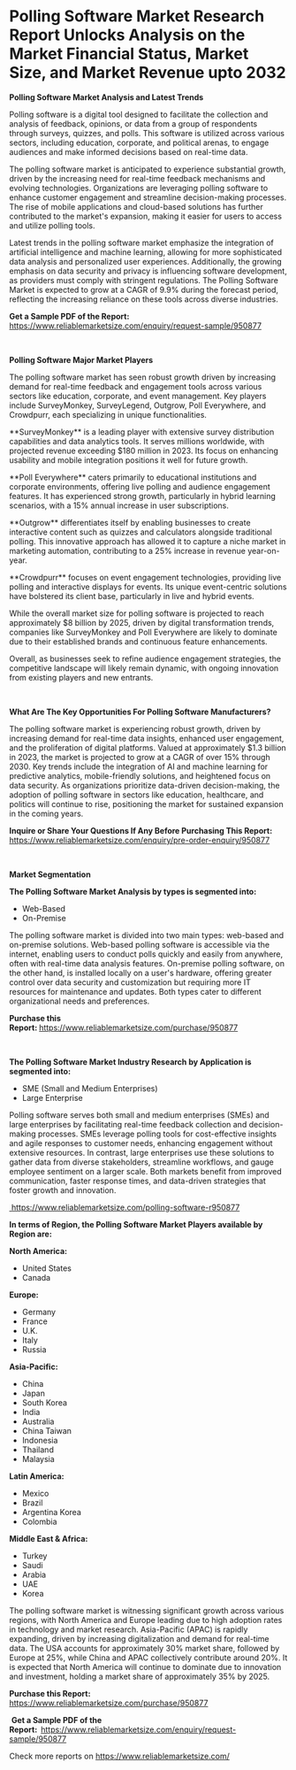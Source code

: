 <p><h1>Polling Software Market Research Report Unlocks Analysis on the Market Financial Status, Market Size, and Market Revenue upto 2032</h1></p><p><strong>Polling Software Market Analysis and Latest Trends</strong></p>
<p><p>Polling software is a digital tool designed to facilitate the collection and analysis of feedback, opinions, or data from a group of respondents through surveys, quizzes, and polls. This software is utilized across various sectors, including education, corporate, and political arenas, to engage audiences and make informed decisions based on real-time data.</p><p>The polling software market is anticipated to experience substantial growth, driven by the increasing need for real-time feedback mechanisms and evolving technologies. Organizations are leveraging polling software to enhance customer engagement and streamline decision-making processes. The rise of mobile applications and cloud-based solutions has further contributed to the market's expansion, making it easier for users to access and utilize polling tools.</p><p>Latest trends in the polling software market emphasize the integration of artificial intelligence and machine learning, allowing for more sophisticated data analysis and personalized user experiences. Additionally, the growing emphasis on data security and privacy is influencing software development, as providers must comply with stringent regulations. The Polling Software Market is expected to grow at a CAGR of 9.9% during the forecast period, reflecting the increasing reliance on these tools across diverse industries.</p></p>
<p><strong>Get a Sample PDF of the Report:&nbsp;</strong> <a href="https://www.reliablemarketsize.com/enquiry/request-sample/950877?utm_campaign=3226&utm_medium=2&utm_source=Github&utm_content=ia&utm_term=08032025&utm_id=polling-software">https://www.reliablemarketsize.com/enquiry/request-sample/950877</a></p>
<p>&nbsp;</p>
<p><strong>Polling Software Major Market Players</strong></p>
<p><p>The polling software market has seen robust growth driven by increasing demand for real-time feedback and engagement tools across various sectors like education, corporate, and event management. Key players include SurveyMonkey, SurveyLegend, Outgrow, Poll Everywhere, and Crowdpurr, each specializing in unique functionalities.</p><p>**SurveyMonkey** is a leading player with extensive survey distribution capabilities and data analytics tools. It serves millions worldwide, with projected revenue exceeding $180 million in 2023. Its focus on enhancing usability and mobile integration positions it well for future growth.</p><p>**Poll Everywhere** caters primarily to educational institutions and corporate environments, offering live polling and audience engagement features. It has experienced strong growth, particularly in hybrid learning scenarios, with a 15% annual increase in user subscriptions.</p><p>**Outgrow** differentiates itself by enabling businesses to create interactive content such as quizzes and calculators alongside traditional polling. This innovative approach has allowed it to capture a niche market in marketing automation, contributing to a 25% increase in revenue year-on-year.</p><p>**Crowdpurr** focuses on event engagement technologies, providing live polling and interactive displays for events. Its unique event-centric solutions have bolstered its client base, particularly in live and hybrid events.</p><p>While the overall market size for polling software is projected to reach approximately $8 billion by 2025, driven by digital transformation trends, companies like SurveyMonkey and Poll Everywhere are likely to dominate due to their established brands and continuous feature enhancements. </p><p>Overall, as businesses seek to refine audience engagement strategies, the competitive landscape will likely remain dynamic, with ongoing innovation from existing players and new entrants.</p></p>
<p>&nbsp;</p>
<p><strong>What Are The Key Opportunities For Polling Software Manufacturers?</strong></p>
<p><p>The polling software market is experiencing robust growth, driven by increasing demand for real-time data insights, enhanced user engagement, and the proliferation of digital platforms. Valued at approximately $1.3 billion in 2023, the market is projected to grow at a CAGR of over 15% through 2030. Key trends include the integration of AI and machine learning for predictive analytics, mobile-friendly solutions, and heightened focus on data security. As organizations prioritize data-driven decision-making, the adoption of polling software in sectors like education, healthcare, and politics will continue to rise, positioning the market for sustained expansion in the coming years.</p></p>
<p><strong>Inquire or Share Your Questions If Any Before Purchasing This Report:</strong> <a href="https://www.reliablemarketsize.com/enquiry/pre-order-enquiry/950877?utm_campaign=3226&utm_medium=2&utm_source=Github&utm_content=ia&utm_term=08032025&utm_id=polling-software">https://www.reliablemarketsize.com/enquiry/pre-order-enquiry/950877</a></p>
<p>&nbsp;</p>
<p><strong>Market Segmentation</strong></p>
<p><strong>The Polling Software Market Analysis by types is segmented into:</strong></p>
<p><ul><li>Web-Based</li><li>On-Premise</li></ul></p>
<p><p>The polling software market is divided into two main types: web-based and on-premise solutions. Web-based polling software is accessible via the internet, enabling users to conduct polls quickly and easily from anywhere, often with real-time data analysis features. On-premise polling software, on the other hand, is installed locally on a user's hardware, offering greater control over data security and customization but requiring more IT resources for maintenance and updates. Both types cater to different organizational needs and preferences.</p></p>
<p><strong>Purchase this Report:&nbsp;</strong><a href="https://www.reliablemarketsize.com/purchase/950877?utm_campaign=3226&utm_medium=2&utm_source=Github&utm_content=ia&utm_term=08032025&utm_id=polling-software">https://www.reliablemarketsize.com/purchase/950877</a></p>
<p>&nbsp;</p>
<p><strong>The Polling Software Market Industry Research by Application is segmented into:</strong></p>
<p><ul><li>SME (Small and Medium Enterprises)</li><li>Large Enterprise</li></ul></p>
<p><p>Polling software serves both small and medium enterprises (SMEs) and large enterprises by facilitating real-time feedback collection and decision-making processes. SMEs leverage polling tools for cost-effective insights and agile responses to customer needs, enhancing engagement without extensive resources. In contrast, large enterprises use these solutions to gather data from diverse stakeholders, streamline workflows, and gauge employee sentiment on a larger scale. Both markets benefit from improved communication, faster response times, and data-driven strategies that foster growth and innovation.</p></p>
<p><a href="https://www.reliablemarketsize.com/polling-software-r950877?utm_campaign=3226&utm_medium=2&utm_source=Github&utm_content=ia&utm_term=08032025&utm_id=polling-software">&nbsp;https://www.reliablemarketsize.com/polling-software-r950877</a></p>
<p><strong>In terms of Region, the Polling Software Market Players available by Region are:</strong></p>
<p>
    <p> <strong> North America: </strong>
        <ul>
            <li>United States</li>
            <li>Canada</li>
        </ul>
        </p> 
    <p> <strong> Europe: </strong>
        <ul>
            <li>Germany</li>
            <li>France</li>
            <li>U.K.</li>
            <li>Italy</li>
            <li>Russia</li>
        </ul>
        </p> 
    <p> <strong> Asia-Pacific: </strong>
        <ul>
            <li>China</li>
            <li>Japan</li>
            <li>South Korea</li>
            <li>India</li>
            <li>Australia</li>
            <li>China Taiwan</li>
            <li>Indonesia</li>
            <li>Thailand</li>
            <li>Malaysia</li>
        </ul>
        </p> 
    <p> <strong> Latin America: </strong>
        <ul>
            <li>Mexico</li>
            <li>Brazil</li>
            <li>Argentina Korea</li>
            <li>Colombia</li>
        </ul>
        </p> 
    <p> <strong> Middle East & Africa: </strong>
        <ul>
            <li>Turkey</li>
            <li>Saudi</li>
            <li>Arabia</li>
            <li>UAE</li>
            <li>Korea</li>
        </ul>
    </p>
    </p>
<p><p>The polling software market is witnessing significant growth across various regions, with North America and Europe leading due to high adoption rates in technology and market research. Asia-Pacific (APAC) is rapidly expanding, driven by increasing digitalization and demand for real-time data. The USA accounts for approximately 30% market share, followed by Europe at 25%, while China and APAC collectively contribute around 20%. It is expected that North America will continue to dominate due to innovation and investment, holding a market share of approximately 35% by 2025.</p></p>
<p><strong>Purchase this Report: </strong><a href="https://www.reliablemarketsize.com/purchase/950877?utm_campaign=3226&utm_medium=2&utm_source=Github&utm_content=ia&utm_term=08032025&utm_id=polling-software">https://www.reliablemarketsize.com/purchase/950877</a></p>
<p>&nbsp;<strong>Get a Sample PDF of the Report:&nbsp;&nbsp;</strong><a href="https://www.reliablemarketsize.com/enquiry/request-sample/950877?utm_campaign=3226&utm_medium=2&utm_source=Github&utm_content=ia&utm_term=08032025&utm_id=polling-software">https://www.reliablemarketsize.com/enquiry/request-sample/950877</a></p>
<p><strong></strong></p>
<p>Check more reports on <a href="https://www.reliablemarketsize.com/?utm_campaign=3226&utm_medium=2&utm_source=Github&utm_content=ia&utm_term=08032025&utm_id=polling-software">https://www.reliablemarketsize.com/</a></p>